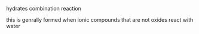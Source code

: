 hydrates combination reaction

this is genrally formed when ionic compounds that are not oxides react with water

